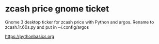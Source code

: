 # zcash price gnome ticket 

Gnome 3 desktop ticker for zcash price with Python and argos. Rename to zcash.1r.60s.py and put in ~/.config/argos

https://pythonbasics.org

